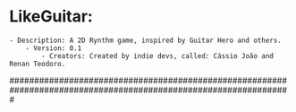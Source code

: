 # LikeGuitar:

	- Description: A 2D Rynthm game, inspired by Guitar Hero and others.
		- Version: 0.1
			- Creators: Created by indie devs, called: Cássio João and Renan Teodoro.
#################################################################################################################

